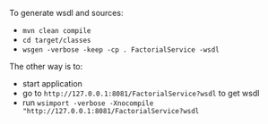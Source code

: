 To generate wsdl and sources:
- `mvn clean compile`
- `cd target/classes`
- `wsgen -verbose -keep -cp . FactorialService -wsdl`

The other way is to:
- start application
- go to `http://127.0.0.1:8081/FactorialService?wsdl` to get wsdl
- run `wsimport -verbose -Xnocompile "http://127.0.0.1:8081/FactorialService?wsdl`